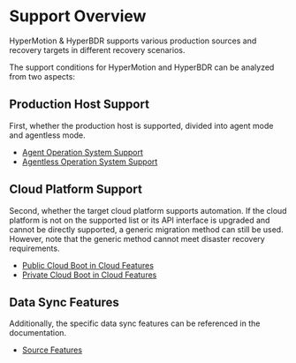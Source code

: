 # Support Overview

HyperMotion & HyperBDR supports various production sources and recovery targets in different recovery scenarios.

The support conditions for HyperMotion and HyperBDR can be analyzed from two aspects:

## Production Host Support

First, whether the production host is supported, divided into agent mode and agentless mode.

- [Agent Operation System Support](https://oneprocloud.feishu.cn/sheets/VRqksSPEPhRTPStp3kVcItXNnyh?sheet=Y9fpqO)
- [Agentless Operation System Support](https://oneprocloud.feishu.cn/sheets/VRqksSPEPhRTPStp3kVcItXNnyh?sheet=0MJNYC)

## Cloud Platform Support

Second, whether the target cloud platform supports automation. If the cloud platform is not on the supported list or its API interface is upgraded and cannot be directly supported, a generic migration method can still be used. However, note that the generic method cannot meet disaster recovery requirements.

- [Public Cloud Boot in Cloud Features](https://oneprocloud.feishu.cn/sheets/S7LisoSWdhm2G4t0rdycwxEunEd?sheet=o9tX6a)
- [Private Cloud Boot in Cloud Features](https://oneprocloud.feishu.cn/sheets/S7LisoSWdhm2G4t0rdycwxEunEd?sheet=g5grTH)

## Data Sync Features

Additionally, the specific data sync features can be referenced in the documentation.

- [Source Features](https://oneprocloud.feishu.cn/sheets/S7LisoSWdhm2G4t0rdycwxEunEd?sheet=M57AtF)
